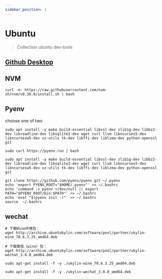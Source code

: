 ```yaml
---
sidebar_position: 1
---
```


# Ubuntu

> Collection ubuntu dev-tools

## [Github Desktop](https://github.com/shiftkey/desktop/releases)

## NVM
```shell
curl -o- https://raw.githubusercontent.com/nvm-sh/nvm/v0.38.0/install.sh | bash
```

## Pyenv
choose one of two
```shell
sudo apt install -y make build-essential libssl-dev zlib1g-dev libbz2-dev libreadline-dev libsqlite3-dev wget curl llvm libncurses5-dev libncursesw5-dev xz-utils tk-dev libffi-dev liblzma-dev python-openssl git

sudo curl https://pyenv.run | bash
```

```shell
sudo apt install -y make build-essential libssl-dev zlib1g-dev libbz2-dev libreadline-dev libsqlite3-dev wget curl llvm libncurses5-dev libncursesw5-dev xz-utils tk-dev libffi-dev liblzma-dev python-openssl git

git clone https://github.com/pyenv/pyenv.git ~/.pyenv
echo 'export PYENV_ROOT="$HOME/.pyenv"' >> ~/.bashrc
echo 'command -v pyenv >/dev/null || export PATH="$PYENV_ROOT/bin:$PATH"' >> ~/.bashrc
echo 'eval "$(pyenv init -)"' >> ~/.bashrc
source  ~/.bashrc
```

## wechat

```shell
# 下载Wine环境包：
wget http://archive.ubuntukylin.com/software/pool/partner/ukylin-wine_70.6.3.25_amd64.deb

# 下载微信（wine）包：
wget http://archive.ubuntukylin.com/software/pool/partner/ukylin-wechat_3.0.0_amd64.deb

sudo apt-get install -f -y ./ukylin-wine_70.6.3.25_amd64.deb

sudo apt-get install -f -y ./ukylin-wechat_3.0.0_amd64.deb
```
